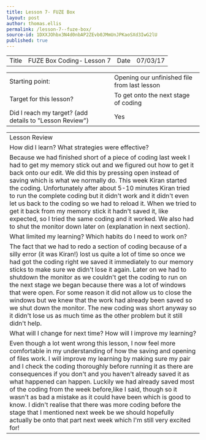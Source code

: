 ```yaml
---
title: Lesson 7- FUZE Box
layout: post
author: thomas.ellis
permalink: /lesson-7--fuze-box/
source-id: 1DXXJOhbx3N4d0nbAP2ZEvb0JMmUnJPKaoSXd3IwG2lU
published: true
---
```

<table>
  <tr>
    <td>Title</td>
    <td>FUZE Box Coding- Lesson 7</td>
    <td>Date</td>
    <td>07/03/17</td>
  </tr>
</table>


<table>
  <tr>
    <td>Starting point:</td>
    <td>Opening our unfinished file from last lesson</td>
  </tr>
  <tr>
    <td>Target for this lesson?</td>
    <td>To get onto the next stage of coding</td>
  </tr>
  <tr>
    <td>Did I reach my target? 
(add details to "Lesson Review")</td>
    <td> Yes</td>
  </tr>
</table>


<table>
  <tr>
    <td>Lesson Review</td>
  </tr>
  <tr>
    <td>How did I learn? What strategies were effective? </td>
  </tr>
  <tr>
    <td>Because we had finished short of a piece of coding last week I had to get my memory stick out and we figured out how to get it back onto our edit. We did this by pressing open instead of saving which is what we normally do. This week Kiran started the coding. Unfortunately after about 5-10 minutes Kiran tried to run the complete coding but it didn't work and it didn't even let us back to the coding so we had to reload it. When we tried to get it back from my memory stick it hadn't saved it, like expected, so I tried the same coding and it worked. We also had to shut the monitor down later on (explanation in next section).</td>
  </tr>
  <tr>
    <td>What limited my learning? Which habits do I need to work on? </td>
  </tr>
  <tr>
    <td>The fact that we had to redo a section of coding because of a silly error (it was Kiran!) lost us quite a lot of time so once we had got the coding right we saved it immediately to our memory sticks to make sure we didn't lose it again. Later on we had to shutdown the monitor as we couldn't get the coding to run on the next stage we began because there was a lot of windows that were open. For some reason it did not allow us to close the windows but we knew that the work had already been saved so we shut down the monitor. The new coding was short anyway so it didn't lose us as much time as the other problem but it still didn't help.</td>
  </tr>
  <tr>
    <td>What will I change for next time? How will I improve my learning?</td>
  </tr>
  <tr>
    <td>Even though a lot went wrong this lesson, I now feel more comfortable in my understanding of how the saving and opening of files work. I will improve my learning by making sure my pair and I check the coding thoroughly before running it as there are consequences if you don't and you haven't already saved it as what happened can happen. Luckily we had already saved most of the coding from the week before,like I said, though so it wasn't as bad a mistake as it could have been which is good to know. I didn't realise that there was more coding before the stage that I mentioned next week be we should hopefully actually be onto that part next week which I'm still very excited for!</td>
  </tr>
</table>


